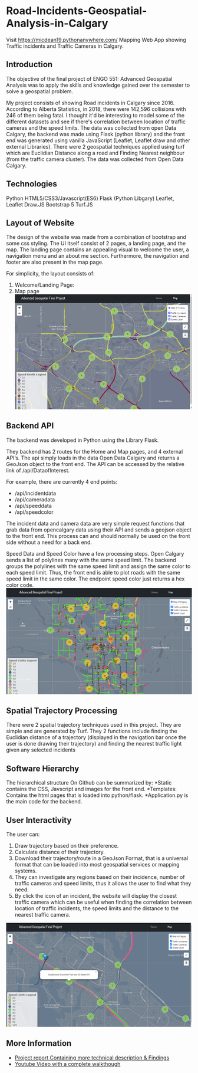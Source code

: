# Road-Incidents-Geospatial-Analysis-in-Calgary
Visit https://micdean19.pythonanywhere.com/ 
Mapping Web App showing Traffic incidents and Traffic Cameras in Calgary.

## Introduction
The objective of the final project of ENGO 551: Advanced Geospatial Analysis was to apply the skills and knowledge gained over the semester to solve a geospatial problem.

My project consists of showing Road incidents in Calgary since 2016. According to Alberta Statistics, in 2018, there were 142,596 collisions with 246 of them being fatal. 
I thought it'd be interesting to model some of the different datasets and see if there's correlation between location of traffic cameras and the speed limits. 
The data was collected from open Data Calgary, the backend was made using Flask (python library) and the front end was generated using vanilla JavaScript (Leaflet, Leaflet draw and other external Libraries). 
There were 2 geospatial techniques applied using turf which are Euclidian Distance along a road and Finding Nearest neighbour (from the traffic camera cluster). 
The data was collected from Open Data Calgary.

## Technologies
Python 
HTML5/CSS3/Javascript(ES6)
Flask (Python Libgary)
Leaflet, Leaflet Draw.JS
Bootstrap 5
Turf.JS

## Layout of Website
The design of the website was made from a combination of bootstrap and some css styling. The UI itself consist of 2 pages, a landing page, and the map. The landing page contains an appealing visual to welcome the user, a navigation menu and an about me section. Furthermore, the navigation and footer are also present in the map page. 

For simplicity, the layout consists of:
1.	Welcome/Landing Page:
2.	Map page
![](/static/img/project.png)

## Backend API
The backend was developed in Python using the Library Flask.

They backend has 2 routes for the Home and Map pages, and 4 external API’s. The api simply loads in the data Open Data Calgary and returns a GeoJson object to the front end. The API can be accessed by the relative link of /api/DataofInterest. 

For example, there are currently 4 end points:
* /api/incidentdata
*	/api/cameradata
*	/api/speeddata
*	/api/speedcolor

The incident data and camera data are very simple request functions that grab data from opencalgary data using their API and sends a geojson object to the front end. This process can and should normally be used on the front side without a need for a back end.

Speed Data and Speed Color have a few processing steps. Open Calgary sends a list of polylines many with the same speed limit. The backend groups the polylines with the same speed limit and assign the same color to each speed limit. Thus, the front end is able to plot roads with the same speed limit in the same color. The endpoint speed color just returns a hex color code. 
![](/static/img/Picture2.png)

## Spatial Trajectory Processing
There were 2 spatial trajectory techniques used in this project. They are simple and are generated by Turf. They 2 functions include finding the Euclidian distance of a trajectory (displayed in the navigation bar once the user is done drawing their trajectory) and finding the nearest traffic light given any selected incidents

## Software Hierarchy 
The hierarchical structure On Github can be summarized by:
*Static contains the CSS, Javscript and images for the front end.
*Templates: Contains the html pages that is loaded into python/flask.
*Application.py is the main code for the backend.

## User Interactivity
The user can:
1.	Draw trajectory based on their preference.
2.	Calculate distance of their trajectory.
3.	Download their trajectory/route in a GeoJson Format, that is a universal format that can be loaded into most geospatial services or mapping systems. 
4.	They can investigate any regions based on their incidence, number of traffic cameras and speed limits, thus it allows the user to find what they need.
5.	By click the icon of an incident, the website will display the closest traffic camera which can be useful when finding the correlation between location of traffic incidents, the speed limits and the distance to the nearest traffic camera.

![](/static/img/Picture3.png)

## More Information
* [Project report Containing more technical description & Findings](https://uofc-my.sharepoint.com/:b:/g/personal/michael_ahkiow_ucalgary_ca/EWt1etYHy89JrnpR67Z6-aoB2-SoO0E-xMzGK7A5WREx5A?e=jplf8h)
* [Youtube Video with a complete walkthough]()


